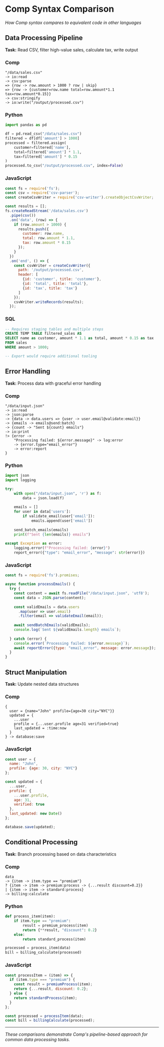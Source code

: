 # Comp Syntax Comparison

*How Comp syntax compares to equivalent code in other languages*

## Data Processing Pipeline

**Task:** Read CSV, filter high-value sales, calculate tax, write output

### Comp
```comp
"/data/sales.csv" 
-> io:read 
-> csv:parse 
=> {row -> row.amount > 1000 ? row | skip} 
=> {row -> {customer=row.name total=row.amount*1.1 tax=row.amount*0.15}} 
-> csv:stringify
-> io:write("/output/processed.csv")
```

### Python
```python
import pandas as pd

df = pd.read_csv("/data/sales.csv")
filtered = df[df['amount'] > 1000]
processed = filtered.assign(
    customer=filtered['name'],
    total=filtered['amount'] * 1.1,
    tax=filtered['amount'] * 0.15
)
processed.to_csv("/output/processed.csv", index=False)
```

### JavaScript
```javascript
const fs = require('fs');
const csv = require('csv-parser');
const createCsvWriter = require('csv-writer').createObjectCsvWriter;

const results = [];
fs.createReadStream('/data/sales.csv')
  .pipe(csv())
  .on('data', (row) => {
    if (row.amount > 1000) {
      results.push({
        customer: row.name,
        total: row.amount * 1.1,
        tax: row.amount * 0.15
      });
    }
  })
  .on('end', () => {
    const csvWriter = createCsvWriter({
      path: '/output/processed.csv',
      header: [
        {id: 'customer', title: 'customer'},
        {id: 'total', title: 'total'},
        {id: 'tax', title: 'tax'}
      ]
    });
    csvWriter.writeRecords(results);
  });
```

### SQL
```sql
-- Requires staging tables and multiple steps
CREATE TEMP TABLE filtered_sales AS
SELECT name as customer, amount * 1.1 as total, amount * 0.15 as tax
FROM sales 
WHERE amount > 1000;

-- Export would require additional tooling
```

## Error Handling

**Task:** Process data with graceful error handling

### Comp
```comp
"/data/input.json" 
-> io:read 
-> json:parse 
-> {data -> data.users => {user -> user.email@validate:email}} 
-> {emails -> emails@send:batch} 
-> {count -> "Sent ${count} emails"}
-> io:print
!> {error -> 
    "Processing failed: ${error.message}" -> log:error
    -> {error.type="email_error"} 
    -> error:report
}
```

### Python
```python
import json
import logging

try:
    with open("/data/input.json", 'r') as f:
        data = json.load(f)
    
    emails = []
    for user in data['users']:
        if validate_email(user['email']):
            emails.append(user['email'])
    
    send_batch_emails(emails)
    print(f"Sent {len(emails)} emails")
    
except Exception as error:
    logging.error(f"Processing failed: {error}")
    report_error({"type": "email_error", "message": str(error)})
```

### JavaScript
```javascript
const fs = require('fs').promises;

async function processEmails() {
  try {
    const content = await fs.readFile("/data/input.json", 'utf8');
    const data = JSON.parse(content);
    
    const validEmails = data.users
      .map(user => user.email)
      .filter(email => validateEmail(email));
    
    await sendBatchEmails(validEmails);
    console.log(`Sent ${validEmails.length} emails`);
    
  } catch (error) {
    console.error(`Processing failed: ${error.message}`);
    await reportError({type: "email_error", message: error.message});
  }
}
```

## Struct Manipulation

**Task:** Update nested data structures

### Comp
```comp
{
  user = {name="John" profile={age=30 city="NYC"}}
  updated = {
    ...user 
    profile = {...user.profile age=31 verified=true}
    last_updated = :time:now
  }
} -> database:save
```

### JavaScript
```javascript
const user = {
  name: "John", 
  profile: {age: 30, city: "NYC"}
};

const updated = {
  ...user,
  profile: {
    ...user.profile,
    age: 31,
    verified: true
  },
  last_updated: new Date()
};

database.save(updated);
```

## Conditional Processing

**Task:** Branch processing based on data characteristics

### Comp
```comp
data 
-> {item -> item.type == "premium"} 
? {item -> item -> premium:process -> {...result discount=0.2}}
| {item -> item -> standard:process}
-> billing:calculate
```

### Python
```python
def process_item(item):
    if item.type == "premium":
        result = premium_process(item)
        return {**result, "discount": 0.2}
    else:
        return standard_process(item)

processed = process_item(data)
bill = billing_calculate(processed)
```

### JavaScript
```javascript
const processItem = (item) => {
  if (item.type === "premium") {
    const result = premiumProcess(item);
    return {...result, discount: 0.2};
  } else {
    return standardProcess(item);
  }
};

const processed = processItem(data);
const bill = billingCalculate(processed);
```

---

*These comparisons demonstrate Comp's pipeline-based approach for common data processing tasks.*